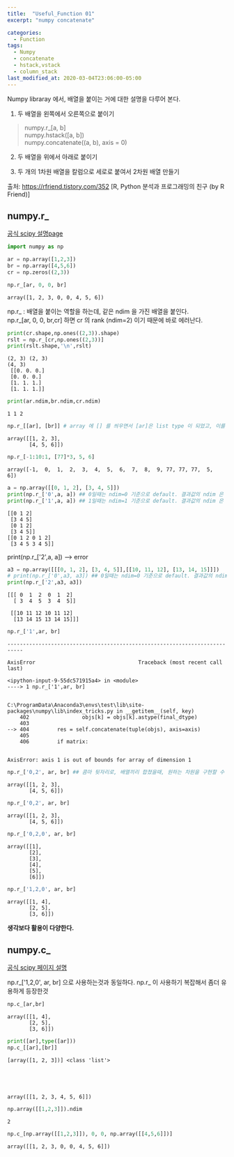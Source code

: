 ```yaml
---
title:  "Useful_Function 01"
excerpt: "numpy concatenate"

categories:
  - Function
tags:
  - Numpy
  - concatenate
  - hstack,vstack
  - column_stack
last_modified_at: 2020-03-04T23:06:00-05:00
---
```


Numpy libraray 에서, 배열을 붙이는 거에 대한 설명을 다루어 본다.  
1. 두 배열을 왼쪽에서 오른쪽으로 붙이기 
 >  numpy.r_[a, b]  
 >  numpy.hstack([a, b])  
 >  numpy.concatenate((a, b), axis = 0)
2. 두 배열을 위에서 아래로 붙이기

3. 두 개의 1차원 배열을 칼럼으로 세로로 붙여서 2차원 배열 만들기


출처: https://rfriend.tistory.com/352 [R, Python 분석과 프로그래밍의 친구 (by R Friend)]

## numpy.r_

[공식 scipy 설명page](https://docs.scipy.org/doc/numpy/reference/generated/numpy.r_.html)


```python
import numpy as np
```


```python
ar = np.array([1,2,3])
br = np.array([4,5,6])
cr = np.zeros((2,3))

np.r_[ar, 0, 0, br]
```




    array([1, 2, 3, 0, 0, 4, 5, 6])



np.r_ : 배열을 붙이는 역할을 하는데, 같은 ndim 을 가진 배열을 붙인다.  
np.r_[ar, 0, 0, br,cr] 하면 cr 의 rank (ndim=2) 이기 때문에 바로 에러난다.


```python
print(cr.shape,np.ones((2,3)).shape)
rslt = np.r_[cr,np.ones((2,3))]
print(rslt.shape,'\n',rslt)
```

    (2, 3) (2, 3)
    (4, 3) 
     [[0. 0. 0.]
     [0. 0. 0.]
     [1. 1. 1.]
     [1. 1. 1.]]
    


```python
print(ar.ndim,br.ndim,cr.ndim)
```

    1 1 2
    


```python
np.r_[[ar], [br]] # array 에 [] 를 씌우면서 [ar]은 list type 이 되었고, 이를 2줄로 axis=0 으로 결합하고, array 로 return 한것
```




    array([[1, 2, 3],
           [4, 5, 6]])




```python
np.r_[-1:10:1, [77]*3, 5, 6]
```




    array([-1,  0,  1,  2,  3,  4,  5,  6,  7,  8,  9, 77, 77, 77,  5,  6])




```python
a = np.array([[0, 1, 2], [3, 4, 5]])
print(np.r_['0',a, a]) ## 0일때는 ndim=0 기준으로 default. 결과값의 ndim 은 변화없음  
print(np.r_['1',a, a]) ## 1일때는 ndim=1 기준으로 default. 결과값의 ndim 은 변화없음 ndim=1 인 배열이라면, 축이 0번째 밖에 없기 때문에 에러남
```

    [[0 1 2]
     [3 4 5]
     [0 1 2]
     [3 4 5]]
    [[0 1 2 0 1 2]
     [3 4 5 3 4 5]]
    

print(np.r_['2',a, a]) --> error


```python
a3 = np.array([[[0, 1, 2], [3, 4, 5]],[[10, 11, 12], [13, 14, 15]]])
# print(np.r_['0',a3, a3]) ## 0일때는 ndim=0 기준으로 default. 결과값의 ndim 은 변화없음  
print(np.r_['2',a3, a3])
```

    [[[ 0  1  2  0  1  2]
      [ 3  4  5  3  4  5]]
    
     [[10 11 12 10 11 12]
      [13 14 15 13 14 15]]]
    


```python
np.r_['1',ar, br]
```


    ---------------------------------------------------------------------------

    AxisError                                 Traceback (most recent call last)

    <ipython-input-9-55dc571915a4> in <module>
    ----> 1 np.r_['1',ar, br]
    

    C:\ProgramData\Anaconda3\envs\test\lib\site-packages\numpy\lib\index_tricks.py in __getitem__(self, key)
        402                 objs[k] = objs[k].astype(final_dtype)
        403 
    --> 404         res = self.concatenate(tuple(objs), axis=axis)
        405 
        406         if matrix:
    

    AxisError: axis 1 is out of bounds for array of dimension 1



```python
np.r_['0,2', ar, br] ## 콤마 뒷자리로, 배열끼리 합쳤을때, 원하는 차원을 구현할 수 있다.
```




    array([[1, 2, 3],
           [4, 5, 6]])




```python
np.r_['0,2', ar, br]
```




    array([[1, 2, 3],
           [4, 5, 6]])




```python
np.r_['0,2,0', ar, br]
```




    array([[1],
           [2],
           [3],
           [4],
           [5],
           [6]])




```python
np.r_['1,2,0', ar, br]
```




    array([[1, 4],
           [2, 5],
           [3, 6]])



__생각보다 활용이 다양한다.__

## numpy.c_

[공식 scipy 페이지 설명](https://docs.scipy.org/doc/numpy/reference/generated/numpy.c_.html)

np.r_['1,2,0', ar, br] 으로 사용하는것과 동일하다. np.r_ 이 사용하기 복잡해서 좀더 유용하게 등장한것


```python
np.c_[ar,br]
```




    array([[1, 4],
           [2, 5],
           [3, 6]])




```python
print([ar],type([ar]))
np.c_[[ar],[br]]
```

    [array([1, 2, 3])] <class 'list'>
    




    array([[1, 2, 3, 4, 5, 6]])




```python
np.array([[1,2,3]]).ndim
```




    2




```python
np.c_[np.array([[1,2,3]]), 0, 0, np.array([[4,5,6]])]
```




    array([[1, 2, 3, 0, 0, 4, 5, 6]])




```python

```
